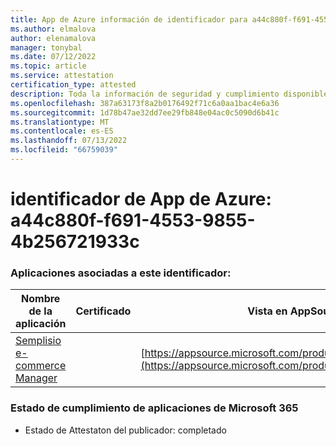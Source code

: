 ```yaml
---
title: App de Azure información de identificador para a44c880f-f691-4553-9855-4b256721933c
ms.author: elmalova
author: elenamalova
manager: tonybal
ms.date: 07/12/2022
ms.topic: article
ms.service: attestation
certification_type: attested
description: Toda la información de seguridad y cumplimiento disponible para a44c880f-f691-4553-9855-4b256721933c.
ms.openlocfilehash: 387a63173f8a2b0176492f71c6a0aa1bac4e6a36
ms.sourcegitcommit: 1d78b47ae32dd7ee29fb848e04ac0c5090d6b41c
ms.translationtype: MT
ms.contentlocale: es-ES
ms.lasthandoff: 07/13/2022
ms.locfileid: "66759039"
---
```

# <a name="azure-app-id-a44c880f-f691-4553-9855-4b256721933c"></a>identificador de App de Azure: a44c880f-f691-4553-9855-4b256721933c


### <a name="apps-associated-with-this-id"></a>Aplicaciones asociadas a este identificador:
| **Nombre de la aplicación** | **Certificado** | **Vista en AppSource** |
|--------------|---------------|-----------------------|
| [Semplisio e-commerce Manager](../forward/WA200004286.md) |  | [https://appsource.microsoft.com/product/office/WA200004286](https://appsource.microsoft.com/product/office/WA200004286) |

### <a name="microsoft-365-app-compliance-status"></a>Estado de cumplimiento de aplicaciones de Microsoft 365
- Estado de Attestaton del publicador: completado
